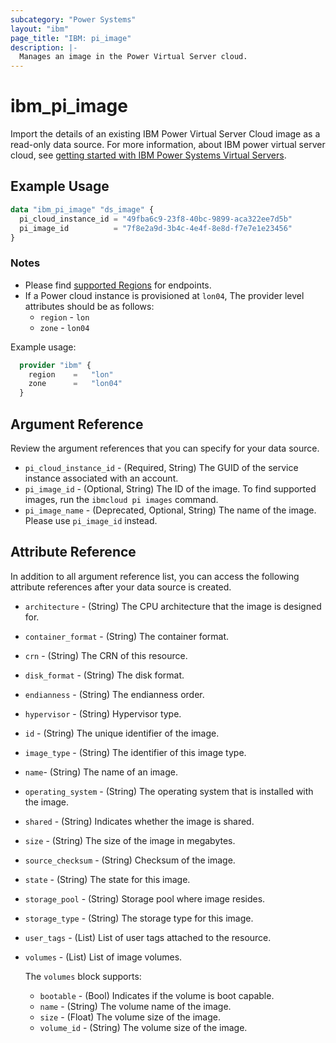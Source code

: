 ```yaml
---
subcategory: "Power Systems"
layout: "ibm"
page_title: "IBM: pi_image"
description: |-
  Manages an image in the Power Virtual Server cloud.
---
```


# ibm_pi_image

Import the details of an existing IBM Power Virtual Server Cloud image as a read-only data source. For more information, about IBM power virtual server cloud, see [getting started with IBM Power Systems Virtual Servers](https://cloud.ibm.com/docs/power-iaas?topic=power-iaas-getting-started).

## Example Usage

```terraform
data "ibm_pi_image" "ds_image" {
  pi_cloud_instance_id = "49fba6c9-23f8-40bc-9899-aca322ee7d5b"
  pi_image_id          = "7f8e2a9d-3b4c-4e4f-8e8d-f7e7e1e23456"
}
```

### Notes

- Please find [supported Regions](https://cloud.ibm.com/apidocs/power-cloud#endpoint) for endpoints.
- If a Power cloud instance is provisioned at `lon04`, The provider level attributes should be as follows:
  - `region` - `lon`
  - `zone` - `lon04`
  
Example usage:

  ```terraform
    provider "ibm" {
      region    =   "lon"
      zone      =   "lon04"
    }
  ```
  
## Argument Reference

Review the argument references that you can specify for your data source.

- `pi_cloud_instance_id` - (Required, String) The GUID of the service instance associated with an account.
- `pi_image_id` - (Optional, String) The ID of the image. To find supported images, run the `ibmcloud pi images` command.
- `pi_image_name` - (Deprecated, Optional, String) The name of the image. Please use `pi_image_id` instead.

## Attribute Reference

In addition to all argument reference list, you can access the following attribute references after your data source is created.

- `architecture` - (String) The CPU architecture that the image is designed for.
- `container_format` - (String) The container format.
- `crn` - (String) The CRN of this resource.
- `disk_format` - (String) The disk format.
- `endianness` - (String) The endianness order.
- `hypervisor` - (String) Hypervisor type.
- `id` - (String) The unique identifier of the image.
- `image_type` - (String) The identifier of this image type.
- `name`-  (String) The name of an image.
- `operating_system` - (String) The operating system that is installed with the image.
- `shared` - (String) Indicates whether the image is shared.
- `size` - (String) The size of the image in megabytes.
- `source_checksum` - (String) Checksum of the image.
- `state` - (String) The state for this image.
- `storage_pool` - (String) Storage pool where image resides.
- `storage_type` - (String) The storage type for this image.
- `user_tags` - (List) List of user tags attached to the resource.
- `volumes` - (List) List of image volumes.

  The `volumes` block supports:
  - `bootable` - (Bool) Indicates if the volume is boot capable.
  - `name` - (String) The volume name of the image.
  - `size` - (Float) The volume size of the image.
  - `volume_id` - (String) The volume size of the image.

